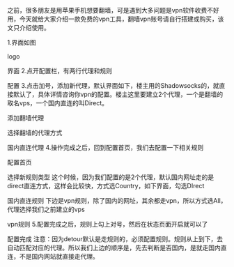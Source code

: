 之前，很多朋友是用苹果手机想要翻墙，可是遇到大多问题是vpn软件收费不好用，今天就给大家介绍一款免费的vpn工具，翻墙vpn账号请自行搭建或购买，该文只介绍使用。

1.界面如图




logo

界面
2.点开配置栏，有两行代理和规则


配置
3.点击加号，添加新代理，默认界面如下，楼主用的Shadowsocks的，就直接默认了，具体详情咨询你vpn的配置。楼主这里要建立2个代理，一个是翻墙的取名vps，一个国内直连的叫Direct。




添加翻墙代理

选择翻墙的代理方式



国内直连代理
4.操作完成之后，回到配置首页，我们去配置一下相关规则


配置首页



选择新规则类型
这个时候，因为我们配置的是2个代理，默认国内网址走的是direct直连方式，这样会比较快，方式选Country，如下界面，勾选DIrect




国内直连规则
下边是vpn规则，除了国内的网址，其余都走vpn，所以方式选All，代理选择我们之前建立的vps


vpn规则
5.配置完成之后，规则上勾上对号，然后在状态页面开启就可以了




配置完成
注意：因为detour默认是走规则的，必须配置规则。规则从上到下，去自动匹配对应的代理。所以我们上边的顺序是，先去判断是否国内，是就走国内直连，不是国内网站就直接走代理。
